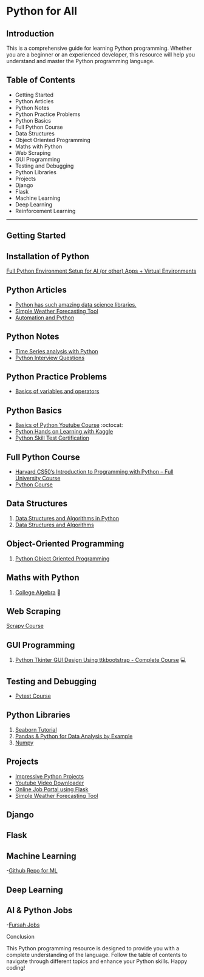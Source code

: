 
# Python for All

## Introduction

This is a comprehensive guide for learning Python programming. Whether you are a beginner or an experienced developer, this resource will help you understand and master the Python programming language.


## Table of Contents

- Getting Started
- Python Articles
- Python Notes
- Python Practice Problems
- Python Basics
- Full Python Course
- Data Structures
- Object Oriented Programming
- Maths with Python
- Web Scraping
- GUI Programming
- Testing and Debugging
- Python Libraries
- Projects
- Django
- Flask
- Machine Learning
- Deep Learning
- Reinforcement Learning

--------

## Getting Started

## Installation of Python
[Full Python Environment Setup for AI (or other) Apps + Virtual Environments](https://youtu.be/Zn5tmx0ynw8?si=mYtN662X_zTDhcMh)

## Python Articles
- [Python has such amazing data science libraries.](https://medium.com/@itsinterestingms/python-has-such-amazing-data-science-libraries-fa7947a1349d)
- [Simple Weather Forecasting Tool](https://coderpreneur.substack.com/publish/posts/detail/130905917?referrer=%2Fpublish%2Fposts%2Fpublished)
- [Automation and Python](https://coderpreneur.substack.com/publish/posts/detail/129034910?referrer=%2Fpublish%2Fposts%2Fpublished)

## Python Notes
- [Time Series analysis with Python](https://github.com/MrVisionaryGenius/Python_for_all/blob/main/Python_Notes_Cheatsheets/Time%20series%20analysis%20in%20Python.pdf)
- [Python Interview Questions](https://github.com/MrVisionaryGenius/Python_for_all/blob/main/Python_Notes_Cheatsheets/Top%2050%20python%20Interview%20Questions%20and%20answers%20%20(1).pdf)

## Python Practice Problems
- [Basics of variables and operators]()

## Python Basics

- [Basics of Python Youtube Course](https://youtu.be/eWRfhZUzrAc) :octocat:
- [Python Hands on Learning with Kaggle](https://www.kaggle.com/code/colinmorris/hello-python)
- [Python Skill Test Certification](https://www.hackerrank.com/skills-verification/python_basic)

## Full Python Course

- [Harvard CS50’s Introduction to Programming with Python – Full University Course](https://youtu.be/nLRL_NcnK-4)
- [Python Course](https://www.youtube.com/playlist?list=PLsyeobzWxl7poL9JTVyndKe62ieoN-MZ3)

## Data Structures 

1. [Data Structures and Algorithms in Python](https://youtu.be/pkYVOmU3MgA)
2. [Data Structures and Algorithms](https://www.youtube.com/playlist?list=PLrk5tgtnMN6TYBW0-U4YhIRyYEVpqVEnJ)


## Object-Oriented Programming 
1. [Python Object Oriented Programming](https://youtu.be/Ej_02ICOIgs)

## Maths with Python 

1. [College Algebra](https://youtu.be/i7vOAcUo5iA) :1234:


## Web Scraping

[Scrapy Course ](https://youtu.be/mBoX_JCKZTE)

## GUI Programming 

1. [Python Tkinter GUI Design Using ttkbootstrap - Complete Course](https://youtu.be/0tM-l_ZsxjU) :computer:

## Testing and Debugging 

- [Pytest Course](https://youtu.be/cHYq1MRoyI0?si=pzSgbWhJWMUbZmzr)

## Python Libraries

1. [Seaborn Tutorial ](https://youtu.be/6GUZXDef2U0)
2. [Pandas & Python for Data Analysis by Example ](https://youtu.be/gtjxAH8uaP0)
3. [Numpy](https://youtu.be/GPVsHOlRBBI)

## Projects
- [Impressive Python Projects](https://youtu.be/v68woFABJ5U)
- [Youtube Video Downloader](https://open.substack.com/pub/coderpreneur/p/youtube-video-downloader-using-python?r=1toe9l&utm_campaign=post&utm_medium=web)
- [Online Job Portal using Flask](https://github.com/MrVisionaryGenius/Python_for_all/tree/main/Python-projects/Online-Job-Portal)
- [Simple Weather Forecasting Tool](https://coderpreneur.substack.com/publish/posts/detail/130905917?referrer=%2Fpublish%2Fposts%2Fpublished)


## Django

## Flask

## Machine Learning
-[Github Repo for ML](https://github.com/MrVisionaryGenius/ML_for_all)

## Deep Learning

## AI & Python Jobs
-[Fursah Jobs](https://www.fursahjobs.com/)

Conclusion

This Python programming resource is designed to provide you with a complete understanding of the language. Follow the table of contents to navigate through different topics and enhance your Python skills. Happy coding!
